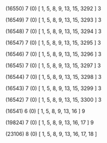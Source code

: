 (16550) 7 (0) [ 1, 5, 8, 9, 13, 15, 3292 ] 3 


(16549) 7 (0) [ 1, 5, 8, 9, 13, 15, 3293 ] 3 


(16548) 7 (0) [ 1, 5, 8, 9, 13, 15, 3294 ] 3 


(16547) 7 (0) [ 1, 5, 8, 9, 13, 15, 3295 ] 3 


(16546) 7 (0) [ 1, 5, 8, 9, 13, 15, 3296 ] 3 


(16545) 7 (0) [ 1, 5, 8, 9, 13, 15, 3297 ] 3 


(16544) 7 (0) [ 1, 5, 8, 9, 13, 15, 3298 ] 3 


(16543) 7 (0) [ 1, 5, 8, 9, 13, 15, 3299 ] 3 


(16542) 7 (0) [ 1, 5, 8, 9, 13, 15, 3300 ] 3 


(16541) 6 (0) [ 1, 5, 8, 9, 13, 16 ] 9 


(19824) 7 (0) [ 1, 5, 8, 9, 13, 16, 17 ] 9 


(23106) 8 (0) [ 1, 5, 8, 9, 13, 16, 17, 18 ]  

